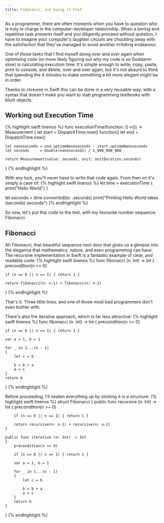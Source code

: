 ```yaml
---
title: Fibonacci, and Doing it Fast
---
```

As a programmer, there are often moments when you have to question who is truly in charge in the computer-developer relationship. When a boring and repetitive task presents itself and you diligently proceed without question, I have to imagine your computer's laughter circuits are chuckling away with the satisfaction that they've managed to avoid another irritating endeavour.

One of those tasks that I find myself doing over and over again when optimising code (or more likely figuring out why my code is so Goddamn slow) is calculating execution time. It's simple enough to write, copy, paste, print to console, and delete, over and over again, but it's not absurd to think that spending the 4 minutes to make something a bit more elegant might be in order.

Thanks to closures in Swift this can be done in a very reusable way, with a syntax that doesn't make you want to stab programming textbooks with blunt objects.

## Working out Execution Time
{% highlight swift linenos %}
func executionTime(function: ()->()) -> Measurement<UnitDuration>
{
    let start = DispatchTime.now()
    function()
    let end = DispatchTime.now()

    let nanoseconds = end.uptimeNanoseconds - start.uptimeNanoseconds
    let seconds     = Double(nanoseconds) / 1_000_000_000

    return Measurement(value: seconds, unit: UnitDuration.seconds)
}
{% endhighlight %}

With any luck, you'll never have to write that code again. From then on it's simply a case of:
{% highlight swift linenos %}
let time = executionTime {
    print("Hello World")
}

let seconds = time.converted(to: .seconds)
print("Printing Hello World takes \(seconds) seconds")
{% endhighlight %}

So now, let's put this code to the test, with my favourite number sequence: Fibonacci.

## Fibonacci
Ah Fibonacci, that beautiful sequence next door that gives us a glimpse into the elegance that mathematics, nature, and even programming can have. The recursive implementation in Swift is a fantastic example of clear, and readable code:
{% highlight swift linenos %}
func fibonacci (n: Int) -> Int
{
    precondition(n >= 0)

    if (n == 0 || n == 1) { return 1 }

    return fibonacci(n: n-1) + fibonacci(n: n-2)
}
{% endhighlight %}

That's it. Three little lines, and one of those most bad programmers don't even bother with.

There's also the iterative approach, which is far less attractive:
{% highlight swift linenos %}
func fibonacci (n: Int) -> Int
{
    precondition(n >= 0)

    if (n == 0 || n == 1) { return 1 }

    var a = 1, b = 1

    for _ in 1...(n - 1)
    {
        let c = b

        b = b + a
        a = c
    }
    return b
}
{% endhighlight %}

Before proceeding, I'll neaten everything up by sticking it in a structure:
{% highlight swift linenos %}
struct Fibonacci
{
    public func recursive (n: Int) -> Int
    {
        precondition(n >= 0)

        if (n == 0 || n == 1) { return 1 }

        return recursive(n: n-1) + recursive(n: n-2)
    }

    public func iterative (n: Int) -> Int
    {
        precondition(n >= 0)

        if (n == 0 || n == 1) { return 1 }

        var a = 1, b = 1

        for _ in 1...(n - 1)
        {
            let c = b

            b = b + a
            a = c
        }
        return b
    }
}
{% endhighlight %}
